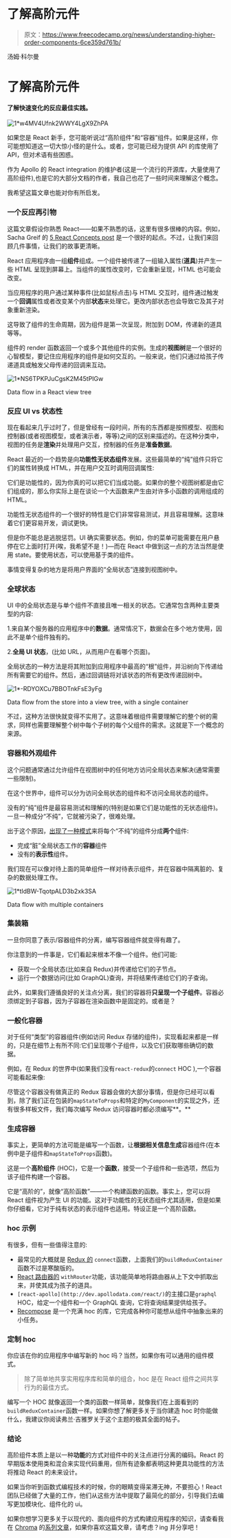 # 了解高阶元件

> 原文：<https://www.freecodecamp.org/news/understanding-higher-order-components-6ce359d761b/>

汤姆·科尔曼

# 了解高阶元件

#### 了解快速变化的反应最佳实践。

![1*w4MV4Ufnk2WWY4LgX9ZhPA](img/a1055fd7e32f19ceac6fc8bb43bfa3e4.png)

如果您是 React 新手，您可能听说过“高阶组件”和“容器”组件。如果是这样，你可能想知道这一切大惊小怪的是什么。或者，您可能已经为提供 API 的库使用了 API，但对术语有些困惑。

作为 Apollo 的 React integration 的维护者(这是一个流行的开源库，大量使用了高阶组件),也是它的大部分文档的作者，我自己也花了一些时间来理解这个概念。

我希望这篇文章也能对你有所启发。

### **一个反应再引物**

这篇文章假设你熟悉 React——如果不熟悉的话，这里有很多很棒的内容。例如，Sacha Greif 的 [5 React Concepts post](https://medium.freecodecamp.com/the-5-things-you-need-to-know-to-understand-react-a1dbd5d114a3) 是一个很好的起点。不过，让我们来回顾几件事情，让我们的故事更清晰。

React 应用程序由一组**组件**组成。一个组件被传递了一组输入属性(**道具**)并产生一些 HTML 呈现到屏幕上。当组件的属性改变时，它会重新呈现，HTML 也可能会改变。

当应用程序的用户通过某种事件(比如鼠标点击)与 HTML 交互时，组件通过触发一个**回调**属性或者改变某个内部**状态**来处理它。更改内部状态也会导致它及其子对象重新渲染。

这导致了组件的生命周期，因为组件是第一次呈现，附加到 DOM，传递新的道具等等。

组件的 render 函数返回一个或多个其他组件的实例。生成的**视图树**是一个很好的心智模型，要记住应用程序的组件是如何交互的。一般来说，他们只通过给孩子传递道具或触发父母传递的回调来互动。

![1*NS6TPKPJuCgsK2M45tPIGw](img/a12c87533e2c00db954d026c2d78cfe5.png)

Data flow in a React view tree

### **反应 UI vs 状态性**

现在看起来几乎过时了，但是曾经有一段时间，所有的东西都是按照模型、视图和控制器(或者视图模型，或者演示者，等等)之间的区别来描述的。在这种分类中，视图的任务是**渲染**并处理用户交互，控制器的任务是**准备数据**。

React 最近的一个趋势是向**功能性无状态组件**发展。这些最简单的“纯”组件只将它们的属性转换成 HTML，并在用户交互时调用回调属性:

它们是功能性的，因为你真的可以把它们当成功能。如果你的整个视图树都是由它们组成的，那么你实际上是在谈论一个大函数来产生由对许多小函数的调用组成的 HTML。

功能性无状态组件的一个很好的特性是它们非常容易测试，并且容易理解。这意味着它们更容易开发，调试更快。

但是你不能总是逃脱惩罚。UI 确实需要状态。例如，你的菜单可能需要在用户悬停在它上面时打开(唉，我希望不是！)—而在 React 中做到这一点的方法当然是使用 state。要使用状态，可以使用基于类的组件。

事情变得复杂的地方是将用户界面的“全局状态”连接到视图树中。

### 全球状态

UI 中的全局状态是与单个组件不直接且唯一相关的状态。它通常包含两种主要类型的内容:

1.来自某个服务器的应用程序中的**数据**。通常情况下，数据会在多个地方使用，因此不是单个组件独有的。

2.**全局 UI 状态**，(比如 URL，从而用户在看哪个页面)。

全局状态的一种方法是将其附加到应用程序中最高的“根”组件，并沿树向下传递给所有需要它的组件。然后，通过回调链将对该状态的所有更改传递回树中。

![1*-RDYOXCu7BBOTnkFsE3yFg](img/f86418820e391e886e8f7f1597e530dd.png)

Data flow from the store into a view tree, with a single container

不过，这种方法很快就变得不实用了。这意味着根组件需要理解它的整个树的需求，同样也需要理解整个树中每个子树的每个父组件的需求。这就是下一个概念的来源。

### **容器和外观组件**

这个问题通常通过允许组件在视图树中的任何地方访问全局状态来解决(通常需要一些限制)。

在这个世界中，组件可以分为访问全局状态的组件和不访问全局状态的组件。

没有的“纯”组件是最容易测试和理解的(特别是如果它们是功能性的无状态组件)。一旦一种成分“不纯”，它就被污染了，很难处理。

出于这个原因，[出现了一种模式](https://medium.com/@dan_abramov/smart-and-dumb-components-7ca2f9a7c7d0)来将每个“不纯”的组件分成**两个**组件:

*   完成“脏”全局状态工作的**容器**组件
*   没有的**表示性**组件。

我们现在可以像对待上面的简单组件一样对待表示组件，并在容器中隔离脏的、复杂的数据处理工作。

![1*tIdBW-TqotpALD3b2xk3SA](img/9ddde04531c17adcb7d5109859d8b22f.png)

Data flow with multiple containers

### 集装箱

一旦你同意了表示/容器组件的分离，编写容器组件就变得有趣了。

你注意到的一件事是，它们看起来根本不像一个组件。他们可能:

*   获取一个全局状态(比如来自 Redux)并传递给它们的子节点。
*   运行一个数据访问(比如 GraphQL)查询，并将结果传递给它们的子查询。

此外，如果我们遵循良好的关注点分离，我们的容器将**只呈现一个子组件**。容器必须绑定到子容器，因为子容器在渲染函数中是固定的。或者是？

### 一般化容器

对于任何“类型”的容器组件(例如访问 Redux 存储的组件)，实现看起来都是一样的，只是在细节上有所不同:它们呈现哪个子组件，以及它们获取哪些确切的数据。

例如，在 Redux 的世界中(如果我们没有`react-redux`的`connect` HOC ),一个容器可能看起来像:

尽管这个容器没有做真正的 Redux 容器会做的大部分事情，但是你已经可以看到，除了我们正在包装的`mapStateToProps`和特定的`MyComponent`的实现之外，还有很多样板文件，我们每次编写 Redux 访问容器时都必须编写**。**

### 生成容器

事实上，更简单的方法可能是编写一个函数，让**根据相关信息生成**容器组件(在本例中是子组件和`mapStateToProps`函数)。

这是一个**高阶组件** (HOC)，它是一个**函数**，接受一个子组件和一些选项，然后为该子组件构建一个容器。

它是“高阶的”，就像“高阶函数”——一个构建函数的函数。事实上，您可以将 React 组件视为产生 UI 的功能。这对于功能性的无状态组件尤其适用，但是如果你仔细看，它对于纯有状态的表示组件也适用。特设正是一个高阶函数。

### **hoc 示例**

有很多，但有一些值得注意的:

*   最常见的大概就是 [Redux 的](http://redux.js.org) `connect`函数，上面我们的`buildReduxContainer`函数不过是寒酸版的。
*   [React 路由器的](https://github.com/ReactTraining/react-router) `withRouter`功能，该功能简单地将路由器从上下文中抓取出来，并使其成为孩子的道具。
*   `[react-apollo](http://dev.apollodata.com/react/)`的主接口是`graphql` HOC，给定一个组件和一个 GraphQL 查询，它将查询结果提供给孩子。
*   [Recompose](https://github.com/acdlite/recompose) 是一个充满 hoc 的库，它完成各种你可能想从组件中抽象出来的小任务。

### **定制 hoc**

你应该在你的应用程序中编写新的 hoc 吗？当然，如果你有可以通用的组件模式。

> 除了简单地共享实用程序库和简单的组合，hoc 是在 React 组件之间共享行为的最佳方式。

编写一个 HOC 就像返回一个类的函数一样简单，就像我们在上面看到的`buildReduxContainer`函数一样。如果你想了解更多关于当你建造 hoc 时你能做什么，我建议你阅读弗兰·吉雅罗关于这个主题的极其全面的帖子。

### 结论

高阶组件本质上是以一种**功能**的方式对组件中的关注点进行分离的编码。React 的早期版本使用类和混合来实现代码重用，但所有迹象都表明这种更具功能性的方法将推动 React 的未来设计。

如果当你听到函数式编程技术的时候，你的眼睛变得呆滞无神，不要担心！React 团队已经做了大量的工作，他们从这些方法中提取了最简化的部分，引导我们去编写更加模块化、组件化的 ui。

如果你想学习更多关于以现代的、面向组件的方式构建应用程序的知识，请查看我在 [Chroma](http://hichroma.com) 的[系列文章](https://blog.hichroma.com/ui-components/home)，如果你喜欢这篇文章，请考虑？ing 并分享吧！